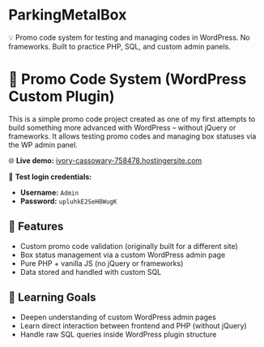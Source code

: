 # ParkingMetalBox
💡 Promo code system for testing and managing codes in WordPress. No frameworks. Built to practice PHP, SQL, and custom admin panels.
# 🎁 Promo Code System (WordPress Custom Plugin)

This is a simple promo code project created as one of my first attempts to build something more advanced with WordPress – without jQuery or frameworks. It allows testing promo codes and managing box statuses via the WP admin panel.

🌐 **Live demo:** [ivory-cassowary-758478.hostingersite.com](https://ivory-cassowary-758478.hostingersite.com)

🧪 **Test login credentials:**
- **Username:** `Admin`
- **Password:** `upluhkE2SeH8WugK`

## 🔧 Features

- Custom promo code validation (originally built for a different site)
- Box status management via a custom WordPress admin page
- Pure PHP + vanilla JS (no jQuery or frameworks)
- Data stored and handled with custom SQL

## 🎯 Learning Goals

- Deepen understanding of custom WordPress admin pages
- Learn direct interaction between frontend and PHP (without jQuery)
- Handle raw SQL queries inside WordPress plugin structure

## 🇵🇱 Opis po polsku

To mój prosty projekt systemu promokodów stworzony jako jeden z pierwszych pluginów do WordPressa. Promokody początkowo były przeznaczone dla innej strony, ale działają również tutaj.

🌐 **Demo online:** [ivory-cassowary-758478.hostingersite.com](https://ivory-cassowary-758478.hostingersite.com)

🧪 **Dane testowe:**
- **Login:** `Admin`
- **Hasło:** `upluhkE2SeH8WugK`

## ✨ Funkcje

- Weryfikacja promokodów
- Zarządzanie statusami boksów przez kokpit WordPressa
- Brak jQuery i frameworków – czysty JS i PHP


## 📘 Cele nauki

- Tworzenie własnych zakładek w panelu WordPressa
- Integracja frontendu z PHP bez frameworków
- Obsługa bazy danych bez gotowych bibliotek

---

